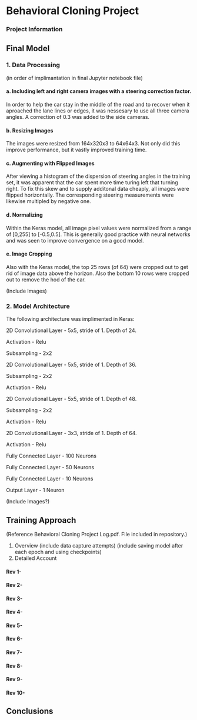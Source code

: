 # Behavioral Cloning Project
### Project Information

## Final Model
### 1. Data Processing 

(in order of implimantation in final Jupyter notebook file)
  
  #### a. Including left and right camera images with a steering correction factor.
  
In order to help the car stay in the middle of the road and to recover when it aproached the lane lines or edges, it was nessesary to use all three camera angles. A correction of 0.3 was added to the side cameras. 
  
  #### b. Resizing Images
  
The images were resized from 164x320x3 to 64x64x3. Not only did this improve performance, but it vastly improved training time. 
  
  #### c. Augmenting with Flipped Images
  
After viewing a histogram of the dispersion of steering angles in the training set, it was apparent that the car spent more time turing left that turning right. To fix this skew and to supply additonal data cheaply, all images were flipped horizontally. The corresponding steering measurements were likewise multipled by negative one.
  
  #### d. Normalizing 
  
Within the Keras model, all image pixel values were normalized from a range of [0,255] to [-0.5,0.5]. This is generally good practice with neural networks and was seen to improve convergence on a good model.   
  
  #### e. Image Cropping
  
Also with the Keras model, the top 25 rows (of 64) were cropped out to get rid of image data above the horizon. Also the bottom 10 rows were cropped out to remove the hod of the car. 
  
  
(Include Images)

### 2. Model Architecture
The following architecture was implimented in Keras:

2D Convolutional Layer - 5x5, stride of 1. Depth of 24.

Activation - Relu

Subsampling - 2x2

2D Convolutional Layer - 5x5, stride of 1. Depth of 36.

Subsampling - 2x2

Activation - Relu

2D Convolutional Layer - 5x5, stride of 1. Depth of 48.

Subsampling - 2x2

Activation - Relu

2D Convolutional Layer - 3x3, stride of 1. Depth of 64.

Activation - Relu

Fully Connected Layer - 100 Neurons

Fully Connected Layer - 50 Neurons

Fully Connected Layer - 10 Neurons

Output Layer - 1 Neuron

(Include Images?)


## Training Approach
(Reference Behavioral Cloning Project Log.pdf. File included in repository.)
1. Overview
(include data capture attempts)
(include saving model after each epoch and using checkpoints)
2. Detailed Account

#### Rev 1-

#### Rev 2-

#### Rev 3-

#### Rev 4-

#### Rev 5-

#### Rev 6-

#### Rev 7-

#### Rev 8-

#### Rev 9-

#### Rev 10-

## Conclusions


